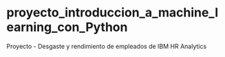 # proyecto_introduccion_a_machine_learning_con_Python
Proyecto - Desgaste y rendimiento de empleados de IBM HR Analytics
